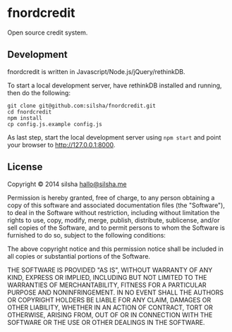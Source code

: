 # fnordcredit
Open source credit system.

## Development
fnordcredit is written in Javascript/Node.js/jQuery/rethinkDB.

To start a local development server, have rethinkDB installed and running, then do the following:

	git clone git@github.com:silsha/fnordcredit.git
	cd fnordcredit
	npm install
	cp config.js.example config.js

As last step, start the local development server using ```npm start``` and point your browser to http://127.0.0.1:8000.

## License
Copyright © 2014 silsha <hallo@silsha.me>

Permission is hereby granted, free of charge, to any person obtaining a copy
of this software and associated documentation files (the "Software"), to deal
in the Software without restriction, including without limitation the rights
to use, copy, modify, merge, publish, distribute, sublicense, and/or sell
copies of the Software, and to permit persons to whom the Software is
furnished to do so, subject to the following conditions:

The above copyright notice and this permission notice shall be included in
all copies or substantial portions of the Software.

THE SOFTWARE IS PROVIDED "AS IS", WITHOUT WARRANTY OF ANY KIND, EXPRESS OR
IMPLIED, INCLUDING BUT NOT LIMITED TO THE WARRANTIES OF MERCHANTABILITY,
FITNESS FOR A PARTICULAR PURPOSE AND NONINFRINGEMENT. IN NO EVENT SHALL THE
AUTHORS OR COPYRIGHT HOLDERS BE LIABLE FOR ANY CLAIM, DAMAGES OR OTHER
LIABILITY, WHETHER IN AN ACTION OF CONTRACT, TORT OR OTHERWISE, ARISING FROM,
OUT OF OR IN CONNECTION WITH THE SOFTWARE OR THE USE OR OTHER DEALINGS IN
THE SOFTWARE.
